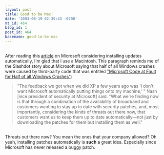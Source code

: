 ```yaml
---
layout: post
title: Good to be Mac!
date: '2003-08-19 02:39:43 -0700'
mt_id: 464
blog_id: 1
post_id: 464
basename: good-to-be-mac
---
```

<br />After reading this <a href="http://www.washingtonpost.com/wp-dyn/articles/A11579-2003Aug18.html">article</a> on Microsoft considering installing updates automatically, I'm glad that I use a Macintosh. This paragraph reminds me of the Slashdot story about Microsoft saying that half of all Windows crashes were caused by third-party code that was entitled <a href="http://slashdot.org/article.pl?sid=03/08/13/1516209&amp;mode=thread&amp;tid=109&amp;tid=187">"Microsoft Code at Fault for Half of all Windows Crashes"</a>:<blockquote>"The feedback we got when we did XP a few years ago was 'I don't want Microsoft automatically putting things onto my machine,' " Nash [vice president of security at Microsoft] said. "What we're finding now is that through a combination of the availability of broadband and customers wanting to stay up to date with security patches, and, most importantly, considering the kinds of threats out there now, that customers want us to keep them up to date automatically&#x2014;not just by downloading the patches for them but installing them as well."</blockquote><br />Threats out there now? You mean the ones that your company allowed? Oh yeah, installing patches automatically is <strong>such</strong> a great idea. Especially since Microsoft has never released a buggy patch.<br /><br /><br />
